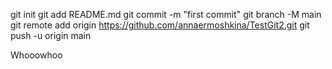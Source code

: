 
git init
git add README.md
git commit -m "first commit"
git branch -M main
git remote add origin https://github.com/annaermoshkina/TestGit2.git
git push -u origin main

Whooowhoo